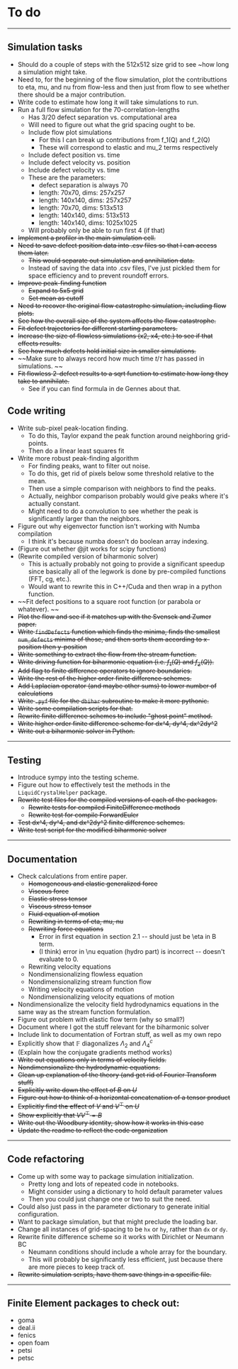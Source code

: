 # To do
---------
## Simulation tasks
* Should do a couple of steps with the 512x512 size grid to see ~how long a simulation might take.
* Need to, for the beginning of the flow simulation, plot the contributtions to eta, mu, and nu from flow-less and then just from flow to see whether there should be a major contribution.
* Write code to estimate how long it will take simulations to run.
* Run a full flow simulation for the 70-correlation-lengths
  - Has 3/20 defect separation vs. computational area
  - Will need to figure out what the grid spacing ought to be.
  - Include flow plot simulations
    - For this I can break up contributions from f_1(Q) and f_2(Q)
    - These will correspond to elastic and mu_2 terms respectively
  - Include defect position vs. time
  - Include defect velocity vs. position
  - Include defect velocity vs. time
  - These are the parameters:
    - defect separation is always 70
    - length: 70x70, dims: 257x257
    - length: 140x140, dims: 257x257
    - length: 70x70, dims: 513x513
    - length: 140x140, dims: 513x513
    - length: 140x140, dims: 1025x1025
  - Will probably only be able to run first 4 (if that)
* ~~Implement a profiler in the main simulation cell.~~
* ~~Need to save defect position data into .csv files so that I can access them later.~~
  - ~~This would separate out simulation and annihilation data.~~
  - Instead of saving the data into .csv files, I've just pickled them for space efficiency and to prevent roundoff errors.
* ~~Improve peak-finding function~~
  - ~~Expand to 5x5 grid~~
  - ~~Set mean as cutoff~~
* ~~Need to recover the original flow catastrophe simulation, including flow plots.~~
* ~~See how the overall size of the system affects the flow catastrophe.~~
* ~~Fit defect trajectories for different starting parameters.~~
* ~~Increase the size of flowless simulations (x2, x4, etc.) to see if that effects results.~~
* ~~See how much defects hold initial size in smaller simulations.~~
* ~~Make sure to always record how much time $t/\tau$ has passed in simulations. ~~
* ~~Fit flowless 2-defect results to a sqrt function to estimate how long they take to annihilate.~~
  - See if you can find formula in de Gennes about that.
## Code writing
* Write sub-pixel peak-location finding.
  - To do this, Taylor expand the peak function around neighboring grid-points.
  - Then do a linear least squares fit 
* Write more robust peak-finding algorithm
  - For finding peaks, want to filter out noise.
  - To do this, get rid of pixels below some threshold relative to the mean.
  - Then use a simple comparison with neighbors to find the peaks.
  - Actually, neighbor comparison probably would give peaks where it's actually constant.
  - Might need to do a convolution to see whether the peak is significantly larger than the neighbors. 
* Figure out why eigenvector function isn't working with Numba compilation
  - I think it's because numba doesn't do boolean array indexing.
* (Figure out whether @jit works for scipy functions)
* (Rewrite compiled version of biharmonic solver)
  - This is actually probably not going to provide a significant speedup
    since basically all of the legwork is done by pre-compiled functions (FFT, cg, etc.).
  - Would want to rewrite this in C++/Cuda and then wrap in a python function. 
* ~~Fit defect positions to a square root function (or parabola or whatever). ~~
* ~~Plot the flow and see if it matches up with the Svensek and Zumer paper.~~
* ~~Write `findDefects` function which finds the minima, finds the smallest `num_defects` minima of those, and then sorts them according to x-position then y-position~~
* ~~Write something to extract the flow from the stream function.~~
* ~~Write driving function for biharmonic equation (i.e. $f_1(Q)$ and $f_2(Q)$).~~
* ~~Add flag to finite difference operators to ignore boundaries.~~
* ~~Write the rest of the higher order finite difference schemes.~~
* ~~Add Laplacian operator (and maybe other sums) to lower number of calculations~~
* ~~Write `.pyf` file for the `dbihar` subroutine to make it more pythonic.~~
* ~~Write some compilation scripts for that.~~
* ~~Rewrite finite difference schemes to include "ghost point" method.~~
* ~~Write higher order finite difference scheme for dx^4, dy^4, dx^2dy^2~~
* ~~Write out a biharmonic solver in Python.~~
---------
## Testing
* Introduce sympy into the testing scheme.
* Figure out how to effectively test the methods in the `LiquidCrystalHelper` package.
* ~~Rewrite test files for the compiled versions of each of the packages.~~
  - ~~Rewrite tests for compiled FiniteDifference methods~~
  - ~~Rewrite test for compile ForwardEuler~~
* ~~Test dx^4, dy^4, and dx^2dy^2 finite difference schemes.~~
* ~~Write test script for the modified biharmonic solver~~
---------
## Documentation
* Check calculations from entire paper.
  - ~~Homogeneous and elastic generalized force~~
  - ~~Viscous force~~
  - ~~Elastic stress tensor~~
  - ~~Viscous stress tensor~~
  - ~~Fluid equation of motion~~
  - ~~Rewriting in terms of eta, mu, nu~~
  - ~~Rewriting force equations~~
    - Error in first equation in section 2.1 -- should just be \eta in B term.
    - (I think) error in \nu equation (hydro part) is incorrect -- doesn't evaluate to 0.
  - Rewriting velocity equations
  - Nondimensionalizing flowless equation
  - Nondimensionalizing stream function flow
  - Writing velocity equations of motion
  - Nondimensionalizing velocity equations of motion
* Nondimensionalize the velocity field hydrodynamics equations in the same way as the stream function formulation.
* Figure out problem with elastic flow term (why so small?)
* Document where I got the stuff relevant for the biharmonic solver
* Include link to documentation of Fortran stuff, as well as my own repo
* Explicitly show that $\mathbb{F}$ diagonalizes $\Lambda_2$ and $\Lambda_4^c$
* (Explain how the conjugate gradients method works)
* ~~Write out equations only in terms of velocity fields.~~
* ~~Nondimensionalize the hydrodynamic equations.~~
* ~~Clean up explanation of the theory (and get rid of Fourier Transform stuff)~~
* ~~Explicitly write down the effect of $B$ on $U$~~
* ~~Figure out how to think of a horizontal concatenation of a tensor product~~
* ~~Explicitly find the effect of $V$ and $V^\top$ on $U$~~
* ~~Show explicitly that $VV^\top = B$~~
* ~~Write out the Woodbury identity, show how it works in this case~~
* ~~Update the readme to reflect the code organization~~
-----------
## Code refactoring
* Come up with some way to package simulation initialization.
  - Pretty long and lots of repeated code in notebooks.
  - Might consider using a dictionary to hold default parameter values
  - Then you could just change one or two to suit the need.
* Could also just pass in the parameter dictionary to generate initial configuration.
* Want to package simulation, but that might preclude the loading bar.
* Change all instances of grid-spacing to be `hx` or `hy`, rather than `dx` or `dy`.
* Rewrite finite difference scheme so it works with Dirichlet or Neumann BC
  - Neumann conditions should include a whole array for the boundary.
  - This will probably be significantly less efficient, just because there
    are more pieces to keep track of. 
* ~~Rewrite simulation scripts, have them save things in a specific file.~~
-----------
## Finite Element packages to check out:
* goma
* deal.ii
* fenics
* open foam
* petsi
* petsc
